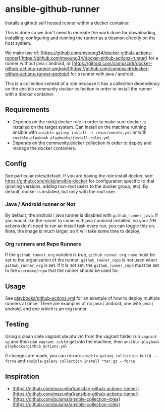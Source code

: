# ansible-github-runner
Installs a github self hosted runner within a docker container.

This is done so we don't need to recreate the work done for
downloading, installing, configuring and running the runner
as a deamon directly on the host system.

We make use of: [https://github.com/myoung34/docker-github-actions-runner](https://github.com/myoung34/docker-github-actions-runner)
for a runner without java / android, or [https://github.com/compscidr/docker-github-actions-runner-android](https://github.com/compscidr/docker-github-actions-runner-android)
for a runner with java / android.

This is a collection instead of a role because it has a collection
dependency on the ansible community docker collection in order
to install the runner with a docker container.

## Requirements
- Depends on the nickjj.docker role in order to make sure docker is installed
on the target system. Can install on the machine running ansible with
`ansible-galaxy install -r requirements.yml` or with `ansible-playbook playbooks/install-roles.yml`
- Depends on the community.docker collection in order to deploy and manage the docker containers.

## Config
See particular roles/default. If you are having the role install docker, see:
https://github.com/nickjj/ansible-docker for configuration specific to that (pinning versions,
adding non-root users to the docker group, etc). By default, docker is installed, but only
with the root user.

### Java / Android runner or Not
By default, the android / java runner is disabled with `github_runner_java`. If you would like the
runner to come withjava / android installed, so your GH actions don't need to run an install task every run,
you can toggle this on. Note, the image is much larger, so it will take some time to deploy.

### Org runners and Repo Runners
If the `github_runner_org` variable is true, `github_runner_org_name` must be set to the organization
of the runner. `github_runner_repo` is not used when `github_runner_org` is set. If it is not set,
the `github_runner_repo` must be set to the `username/repo` that the runner should be used for.

## Usage
See [playbooks/github-actions.yml](playbooks/github-actions.yml) for an example of how to deploy multiple
runners at once. There are examples of no java / android, one with java / android, and one which is an org
runner.

## Testing
Using a clean slate vagrant ubuntu vm from the vagrant folder run `vagrant up` and then
use `vagrant ssh` to get into the machine, then `ansible-playbook playbooks/github_actions.yml`

If changes are made, you can re-run: `ansible-galaxy collection build --force` and
`ansible-galaxy collection install *tar.gz --force`

## Inspiration
* [https://github.com/macunha1/ansible-github-actions-runner](https://github.com/macunha1/ansible-github-actions-runner)
* [https://github.com/buluma/ansible-collection-roles](https://github.com/buluma/ansible-collection-roles)